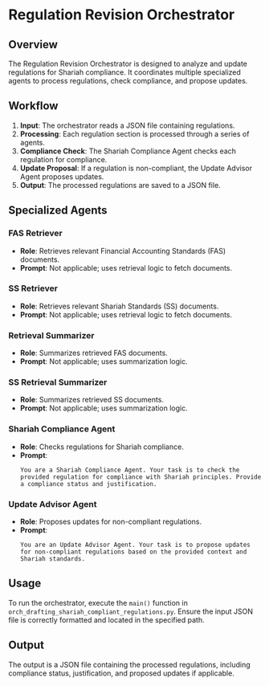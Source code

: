 # Regulation Revision Orchestrator

## Overview

The Regulation Revision Orchestrator is designed to analyze and update regulations for Shariah compliance. It coordinates multiple specialized agents to process regulations, check compliance, and propose updates.

## Workflow

1. **Input**: The orchestrator reads a JSON file containing regulations.
2. **Processing**: Each regulation section is processed through a series of agents.
3. **Compliance Check**: The Shariah Compliance Agent checks each regulation for compliance.
4. **Update Proposal**: If a regulation is non-compliant, the Update Advisor Agent proposes updates.
5. **Output**: The processed regulations are saved to a JSON file.

## Specialized Agents

### FAS Retriever

- **Role**: Retrieves relevant Financial Accounting Standards (FAS) documents.
- **Prompt**: Not applicable; uses retrieval logic to fetch documents.

### SS Retriever

- **Role**: Retrieves relevant Shariah Standards (SS) documents.
- **Prompt**: Not applicable; uses retrieval logic to fetch documents.

### Retrieval Summarizer

- **Role**: Summarizes retrieved FAS documents.
- **Prompt**: Not applicable; uses summarization logic.

### SS Retrieval Summarizer

- **Role**: Summarizes retrieved SS documents.
- **Prompt**: Not applicable; uses summarization logic.

### Shariah Compliance Agent

- **Role**: Checks regulations for Shariah compliance.
- **Prompt**:
  ```
  You are a Shariah Compliance Agent. Your task is to check the provided regulation for compliance with Shariah principles. Provide a compliance status and justification.
  ```

### Update Advisor Agent

- **Role**: Proposes updates for non-compliant regulations.
- **Prompt**:
  ```
  You are an Update Advisor Agent. Your task is to propose updates for non-compliant regulations based on the provided context and Shariah standards.
  ```

## Usage

To run the orchestrator, execute the `main()` function in `orch_drafting_shariah_compliant_regulations.py`. Ensure the input JSON file is correctly formatted and located in the specified path.

## Output

The output is a JSON file containing the processed regulations, including compliance status, justification, and proposed updates if applicable.
